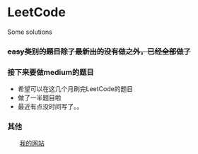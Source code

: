 # LeetCode
Some solutions

### ~~easy类别的题目除了最新出的没有做之外，已经全部做了~~
### 接下来要做medium的题目


- 希望可以在这几个月刷完LeetCode的题目
- 做了一半题目啦
- 最近有点没时间写了。。

### 其他
&nbsp;&nbsp;&nbsp;&nbsp;&nbsp;&nbsp;&nbsp;[我的网站](http://www.dezhonger.com)
